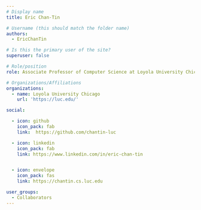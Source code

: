 ```yaml
---
# Display name
title: Eric Chan-Tin

# Username (this should match the folder name)
authors:
  - EricChanTin

# Is this the primary user of the site?
superuser: false

# Role/position
role: Associate Professor of Computer Science at Loyola University Chicago

# Organizations/Affiliations
organizations:
  - name: Loyola University Chicago
    url: 'https://luc.edu/'

social:

  - icon: github
    icon_pack: fab
    link:  https://github.com/chantin-luc

  - icon: linkedin
    icon_pack: fab
    link: https://www.linkedin.com/in/eric-chan-tin


  - icon: envelope
    icon_pack: fas
    link: https://chantin.cs.luc.edu

user_groups:
  - Collaborators
---
```

